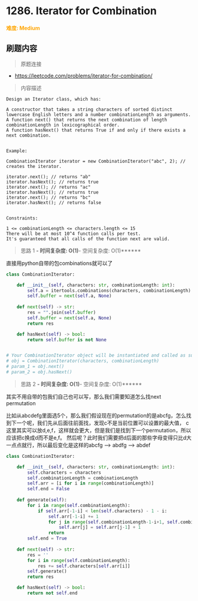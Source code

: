 # 1286. Iterator for Combination

**<font color=orange>难度: Medium</font>**

## 刷题内容

> 原题连接

* https://leetcode.com/problems/iterator-for-combination/

> 内容描述

```
Design an Iterator class, which has:

A constructor that takes a string characters of sorted distinct lowercase English letters and a number combinationLength as arguments.
A function next() that returns the next combination of length combinationLength in lexicographical order.
A function hasNext() that returns True if and only if there exists a next combination.
 

Example:

CombinationIterator iterator = new CombinationIterator("abc", 2); // creates the iterator.

iterator.next(); // returns "ab"
iterator.hasNext(); // returns true
iterator.next(); // returns "ac"
iterator.hasNext(); // returns true
iterator.next(); // returns "bc"
iterator.hasNext(); // returns false
 

Constraints:

1 <= combinationLength <= characters.length <= 15
There will be at most 10^4 function calls per test.
It's guaranteed that all calls of the function next are valid.
```

> 思路 1
******- 时间复杂度: O(1)******- 空间复杂度: O(1)******

直接用python自带的包combinations就可以了

```python
class CombinationIterator:

    def __init__(self, characters: str, combinationLength: int):
        self.a = itertools.combinations(characters, combinationLength)
        self.buffer = next(self.a, None)
        
    def next(self) -> str:
        res = "".join(self.buffer)
        self.buffer = next(self.a, None)
        return res

    def hasNext(self) -> bool:
        return self.buffer is not None


# Your CombinationIterator object will be instantiated and called as such:
# obj = CombinationIterator(characters, combinationLength)
# param_1 = obj.next()
# param_2 = obj.hasNext()
```

> 思路 2
******- 时间复杂度: O(1)******- 空间复杂度: O(1)******



其实不用自带的包我们自己也可以写，那么我们需要知道怎么找next permutation

比如从abcdefg里面选5个，那么我们假设现在的permutation的是abcfg，怎么找到下一个呢，我们先从后面往前面找，发现c不是当前位置可以设置的最大值，
c这里其实可以放d,e,f，这样就会更大，但是我们是找到下一个permutation，所以应该把c换成d而不是e,f。
然后呢？此时我们需要把d后面的那些字母变得只比d大一点点就行，所以最后变化是这样的abcfg --> abdfg --> abdef

```python
class CombinationIterator:

    def __init__(self, characters: str, combinationLength: int):
        self.characters = characters
        self.combinationLength = combinationLength
        self.arr = [i for i in range(combinationLength)]
        self.end = False
    
    def generate(self):
        for i in range(self.combinationLength):
            if self.arr[-1-i] < len(self.characters) - 1 - i:
                self.arr[-1-i] += 1
                for j in range(self.combinationLength-1-i+1, self.combinationLength):
                    self.arr[j] = self.arr[j-1] + 1
                return
        self.end = True
        
    def next(self) -> str:
        res = ''
        for i in range(self.combinationLength):
            res += self.characters[self.arr[i]]
        self.generate()
        return res

    def hasNext(self) -> bool:
        return not self.end
```















